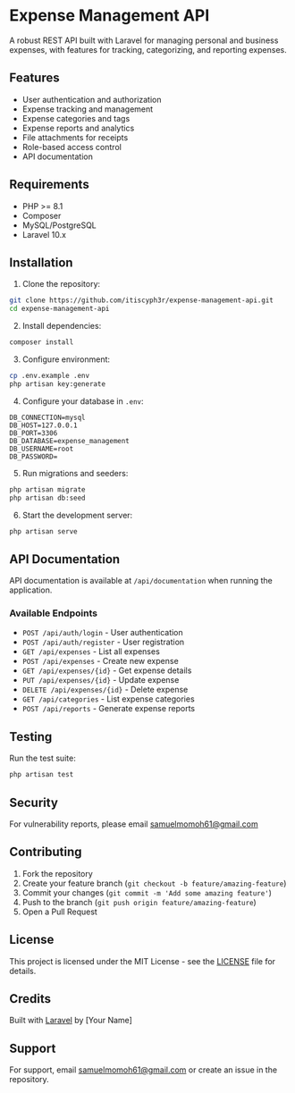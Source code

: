 # Expense Management API

A robust REST API built with Laravel for managing personal and business expenses, with features for tracking, categorizing, and reporting expenses.

## Features

- User authentication and authorization
- Expense tracking and management 
- Expense categories and tags
- Expense reports and analytics
- File attachments for receipts
- Role-based access control
- API documentation

## Requirements

- PHP >= 8.1
- Composer
- MySQL/PostgreSQL
- Laravel 10.x

## Installation

1. Clone the repository:
```bash
git clone https://github.com/itiscyph3r/expense-management-api.git
cd expense-management-api
```

2. Install dependencies:
```bash
composer install
```

3. Configure environment:
```bash
cp .env.example .env
php artisan key:generate
```

4. Configure your database in `.env`:
```
DB_CONNECTION=mysql
DB_HOST=127.0.0.1
DB_PORT=3306
DB_DATABASE=expense_management
DB_USERNAME=root
DB_PASSWORD=
```

5. Run migrations and seeders:
```bash
php artisan migrate
php artisan db:seed
```

6. Start the development server:
```bash
php artisan serve
```

## API Documentation

API documentation is available at `/api/documentation` when running the application.

### Available Endpoints

- `POST /api/auth/login` - User authentication
- `POST /api/auth/register` - User registration
- `GET /api/expenses` - List all expenses
- `POST /api/expenses` - Create new expense
- `GET /api/expenses/{id}` - Get expense details
- `PUT /api/expenses/{id}` - Update expense
- `DELETE /api/expenses/{id}` - Delete expense
- `GET /api/categories` - List expense categories
- `POST /api/reports` - Generate expense reports

## Testing

Run the test suite:
```bash
php artisan test
```

## Security

For vulnerability reports, please email [samuelmomoh61@gmail.com](mailto:samuelmomoh61@gmail.com)

## Contributing

1. Fork the repository
2. Create your feature branch (`git checkout -b feature/amazing-feature`)
3. Commit your changes (`git commit -m 'Add some amazing feature'`)
4. Push to the branch (`git push origin feature/amazing-feature`)
5. Open a Pull Request

## License

This project is licensed under the MIT License - see the [LICENSE](LICENSE) file for details.

## Credits

Built with [Laravel](https://laravel.com/) by [Your Name]

## Support

For support, email [samuelmomoh61@gmail.com](mailto:samuelmomoh61@gmail.com) or create an issue in the repository.
